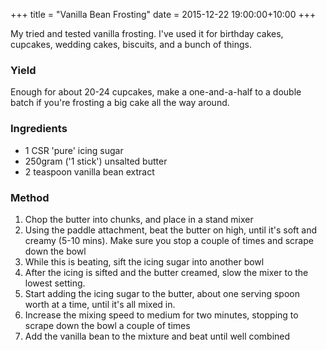 +++
title = "Vanilla Bean Frosting"
date = 2015-12-22 19:00:00+10:00
+++

My tried and tested vanilla frosting. I've used it for birthday cakes, cupcakes,
wedding cakes, biscuits, and a bunch of things.

### Yield

Enough for about 20-24 cupcakes, make a one-and-a-half to a double batch if
you're frosting a big cake all the way around.

### Ingredients

- 1 CSR 'pure' icing sugar
- 250gram ('1 stick') unsalted butter
- 2 teaspoon vanilla bean extract

### Method

1. Chop the butter into chunks, and place in a stand mixer
2. Using the paddle attachment, beat the butter on high, until it's soft and
   creamy (5-10 mins). Make sure you stop a couple of times and scrape
   down the bowl
3. While this is beating, sift the icing sugar into another bowl
4. After the icing is sifted and the butter creamed, slow the mixer to the
   lowest setting.
5. Start adding the icing sugar to the butter, about one serving spoon worth at
   a time, until it's all mixed in.
6. Increase the mixing speed to medium for two minutes, stopping to scrape down
   the bowl a couple of times
6. Add the vanilla bean to the mixture and beat until well combined
